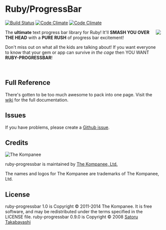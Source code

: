 Ruby/ProgressBar
================================
[![Build Status](https://secure.travis-ci.org/jfelchner/ruby-progressbar.svg?branch=master)](http://travis-ci.org/jfelchner/ruby-progressbar) [![Code Climate](https://codeclimate.com/github/jfelchner/ruby-progressbar.svg)](https://codeclimate.com/github/jfelchner/ruby-progressbar) [![Code Climate](https://codeclimate.com/github/jfelchner/ruby-progressbar/coverage.svg)](https://codeclimate.com/github/jfelchner/ruby-progressbar)

<img src="https://www.dropbox.com/s/pe9o1yobxtubof8/ruby-progressbar-cage.png?dl=1" align="right" />

The **ultimate** text progress bar library for Ruby!  It'll **SMASH YOU OVER THE HEAD** with a **PURE RUSH** of progress bar excitement!

Don't miss out on what all the kids are talking about!  If you want everyone to know that your gem or app can survive _in the cage_ then YOU WANT **RUBY-PROGRESSBAR**!

&nbsp;

Full Reference
--------------------------------

There's gotten to be too much awesome to pack into one page.  Visit the [wiki](https://github.com/jfelchner/ruby-progressbar/wiki) for the full documentation.

Issues
--------------------------------

If you have problems, please create a [Github issue](https://github.com/jfelchner/ruby-progressbar/issues).

Credits
--------------------------------

![The Kompanee](https://www.dropbox.com/s/86jfka1d6bhv8as/kompanee-text-black.png?dl=1)

ruby-progressbar is maintained by [The Kompanee, Ltd.](http://www.thekompanee.com)

The names and logos for The Kompanee are trademarks of The Kompanee, Ltd.

License
--------------------------------

ruby-progressbar 1.0 is Copyright &copy; 2011-2014 The Kompanee. It is free software, and may be redistributed under the terms specified in the LICENSE file.
ruby-progressbar 0.9.0 is Copyright &copy; 2008 [Satoru Takabayashi](http://namazu.org/~satoru/)
